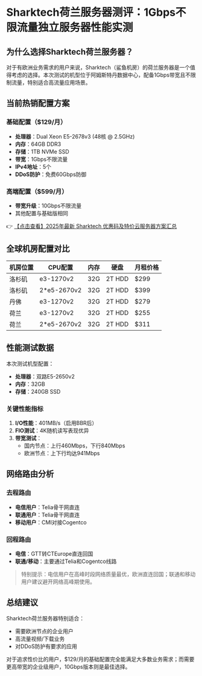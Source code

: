 # Sharktech荷兰服务器测评：1Gbps不限流量独立服务器性能实测

## 为什么选择Sharktech荷兰服务器？

对于有欧洲业务需求的用户来说，Sharktech（鲨鱼机房）的荷兰服务器是一个值得考虑的选择。本次测试的机型位于阿姆斯特丹数据中心，配备1Gbps带宽且不限制流量，特别适合高流量应用场景。

## 当前热销配置方案

### 基础配置（$129/月）
- **处理器**：Dual Xeon E5-2678v3 (48核 @ 2.5GHz)
- **内存**：64GB DDR3
- **存储**：1TB NVMe SSD
- **带宽**：1Gbps不限流量
- **IPv4地址**：5个
- **DDoS防护**：免费60Gbps防御

### 高端配置（$599/月）
- **带宽升级**：10Gbps不限流量
- 其他配置与基础版相同

👉 [【点击查看】2025年最新 Sharktech 优惠码及特价云服务器方案汇总](https://bit.ly/Sharktech)

## 全球机房配置对比

| 机房位置   | CPU配置          | 内存 | 硬盘      | 月租价格 |
|------------|------------------|------|-----------|----------|
| 洛杉矶     | e3-1270v2       | 32G  | 2T HDD    | $299     |
| 洛杉矶     | 2*e5-2670v2     | 32G  | 2T HDD    | $399     |
| 丹佛       | e3-1270v2       | 32G  | 2T HDD    | $279     |
| 荷兰       | e3-1270v2       | 32G  | 2T HDD    | $255     |
| 荷兰       | 2*e5-2670v2     | 32G  | 2T HDD    | $311     |

## 性能测试数据

本次测试机型配置：
- **处理器**：双路E5-2650v2
- **内存**：32GB
- **存储**：240GB SSD

### 关键性能指标
1. **I/O性能**：401MB/s（启用BBR后）
2. **FIO测试**：4K随机读写表现优异
3. **带宽测试**：
   - 国内节点：上行460Mbps，下行840Mbps
   - 欧洲节点：上下行均达941Mbps

## 网络路由分析

### 去程路由
- **电信用户**：Telia骨干网直连
- **联通用户**：Telia骨干网直连
- **移动用户**：CMI对接Cogentco

### 回程路由
- **电信**：GTT转CTEurope直连回国
- **联通/移动**：主要通过Telia和Cogentco线路

> 特别提示：电信用户在高峰时段网络质量最优，欧洲直连回国；联通和移动用户建议避开网络高峰期使用。

## 总结建议

Sharktech荷兰服务器特别适合：
- 需要欧洲节点的企业用户
- 高流量视频/下载业务
- 对DDoS防护有要求的应用

对于追求性价比的用户，$129/月的基础配置完全能满足大多数业务需求；而需要更高带宽的企业级用户，10Gbps版本则是最佳选择。